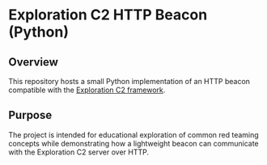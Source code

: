 # Exploration C2 HTTP Beacon (Python)

## Overview

This repository hosts a small Python implementation of an HTTP beacon compatible with the [Exploration C2 framework](https://github.com/maxDcb/C2TeamServer).

## Purpose

The project is intended for educational exploration of common red teaming concepts while demonstrating how a lightweight beacon can communicate with the Exploration C2 server over HTTP.
